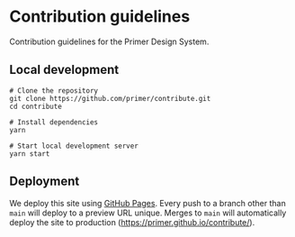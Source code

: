 # Contribution guidelines

Contribution guidelines for the Primer Design System.

## Local development

```shell
# Clone the repository
git clone https://github.com/primer/contribute.git
cd contribute

# Install dependencies
yarn

# Start local development server
yarn start
```

## Deployment

We deploy this site using [GitHub Pages](https://pages.github.com/). Every push to a branch other than `main` will deploy to a preview URL unique. Merges to `main` will automatically deploy the site to production (https://primer.github.io/contribute/).
